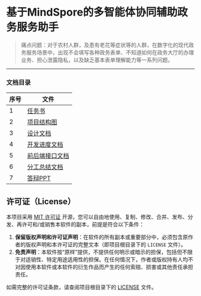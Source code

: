 # 基于MindSpore的多智能体协同辅助政务服务助手

> 痛点问题：对于农村人群，及患有老花等症状等的人群，在数字化的现代政务服务场景中，出现不会填写各种政务表单、不知道如何在政务大厅的办理业务、担心泄露隐私，以及缺乏基本表单理解能力等一系列问题。

------

### 文档目录

| 序号 | 文件                                      |
| ---- | ----------------------------------------- |
| 1    | [任务书](./doc/01_任务书)                 |
| 2    | [项目结构图](./doc/02_项目结构图)         |
| 3    | [设计文档](./doc/03_设计文档)             |
| 4    | [开发进度文档](./doc/04_开发进度文档)     |
| 5    | [前后端接口文档](./doc/05_前后端接口文档) |
| 6    | [分工总结文档](./doc/06_分工总结文档)     |
| 7    | [答辩PPT](./doc/07_答辩PPT)               |

## 许可证（License）

本项目采用 [MIT 许可证](LICENSE) 开源，您可以自由地使用、复制、修改、合并、发布、分发、再许可和/或销售本软件的副本，前提是符合以下条件：

1. **保留版权声明和许可证声明**：在软件的所有副本或重要部分中，必须包含原作者的版权声明和本许可证的完整文本（即项目根目录下的 `LICENSE` 文件）。
2. **免责声明**：本软件按“原样”提供，不提供任何明示或暗示的担保，包括但不限于对适销性、特定用途适用性的担保。在任何情况下，作者或版权持有人均不对因使用本软件或本软件的衍生作品而产生的任何索赔、损害或其他责任承担责任。

如需完整的许可证条款，请查阅项目根目录下的 [LICENSE](LICENSE) 文件。
